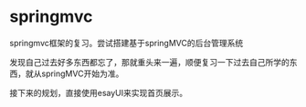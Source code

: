 # springmvc
springmvc框架的复习。尝试搭建基于springMVC的后台管理系统

发现自己过去好多东西都忘了，那就重头来一遍，顺便复习一下过去自己所学的东西，就从springMVC开始为准。



接下来的规划，直接使用esayUI来实现首页展示。